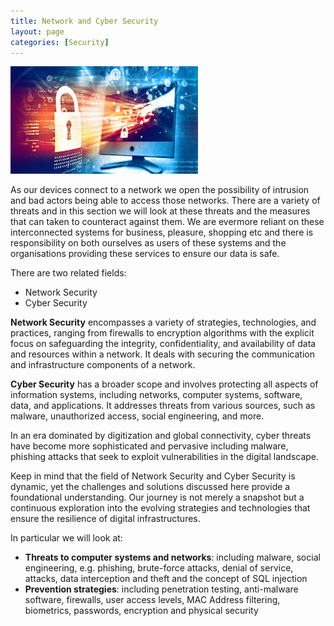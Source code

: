 ```yaml
---
title: Network and Cyber Security
layout: page
categories: [Security]
---
```


![Security](/assets/img/security.jpg)

As our devices connect to a network we open the possibility of intrusion and bad actors being able to access those networks.  There are a variety of threats and in this section we will look at these threats and the measures that can taken to counteract against them.  We are evermore reliant on these interconnected systems for business, pleasure, shopping etc and there is responsibility on both ourselves as users of these systems and the organisations providing these services to ensure our data is safe.

There are two related fields:

- Network Security
- Cyber Security

**Network Security** encompasses a variety of strategies, technologies, and practices, ranging from firewalls to encryption algorithms with the explicit focus on safeguarding the integrity, confidentiality, and availability of data and resources within a network. It deals with securing the communication and infrastructure components of a network.

**Cyber Security** has a broader scope and involves protecting all aspects of information systems, including networks, computer systems, software, data, and applications. It addresses threats from various sources, such as malware, unauthorized access, social engineering, and more.

In an era dominated by digitization and global connectivity, cyber threats have become more sophisticated and pervasive including malware, phishing attacks that seek to exploit vulnerabilities in the digital landscape.

Keep in mind that the field of Network Security and Cyber Security is dynamic, yet the challenges and solutions discussed here provide a foundational understanding. Our journey is not merely a snapshot but a continuous exploration into the evolving strategies and technologies that ensure the resilience of digital infrastructures.

In particular we will look at:

- **Threats to computer systems and networks**: including malware, social engineering, e.g. phishing, brute-force attacks, denial of service, attacks, data interception and theft and the concept of SQL injection
- **Prevention strategies**: including penetration testing, anti-malware software, firewalls, user access levels, MAC Address filtering, biometrics, passwords, encryption and physical security